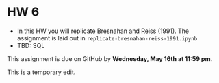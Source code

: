 # HW 6


 - In this HW you will replicate Bresnahan and Reiss (1991). The assignment is laid out in `replicate-bresnahan-reiss-1991.ipynb`
 - TBD: SQL

This assignment is due on GitHub by **Wednesday, May 16th at 11:59 pm**.

This is a temporary edit.
